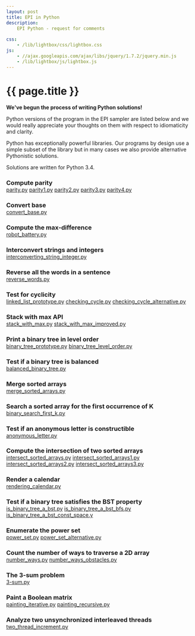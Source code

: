 ```yaml
---
layout: post
title: EPI in Python
description:
    EPI Python - request for comments
    
css:
    - /lib/lightbox/css/lightbox.css
js:
    - //ajax.googleapis.com/ajax/libs/jquery/1.7.2/jquery.min.js
    - /lib/lightbox/js/lightbox.js
---
```


{{ page.title }}
================

<b>We've begun the process of writing Python solutions!</b>

Python versions of the program in the EPI sampler are listed below and
we would really appreciate your thoughts on them with respect to idiomaticity and clarity.

Python has exceptionally powerful libraries. Our programs by design use a simple subset of the
library but in many cases we also provide alternative Pythonistic solutions.

Solutions are written for Python 3.4.

<h3 style="margin-bottom: 0px;"> Compute parity </h3>
<a href="{{site.data.members.pythonbaseurl}}/parity.py">parity.py</a>
<a href="{{site.data.members.pythonbaseurl}}/parity1.py">parity1.py</a> 
<a href="{{site.data.members.pythonbaseurl}}/parity2.py">parity2.py</a> 
<a href="{{site.data.members.pythonbaseurl}}/parity3.py">parity3.py</a> 
<a href="{{site.data.members.pythonbaseurl}}/parity4.py">parity4.py</a>
<h3 style="margin-bottom: 0px;"> Convert base</h3> 
<a href="{{site.data.members.pythonbaseurl}}/convert_base.py">convert_base.py</a>
<h3 style="margin-bottom: 0px;"> Compute the max-difference </h3>
<a href="{{site.data.members.pythonbaseurl}}/robot_battery.py">robot_battery.py</a>
<h3 style="margin-bottom: 0px;"> Interconvert strings and integers </h3>
<a href="{{site.data.members.pythonbaseurl}}/interconverting_string_integer.py">interconverting_string_integer.py</a>
<h3 style="margin-bottom: 0px;"> Reverse all the words in a sentence </h3>
<a href="{{site.data.members.pythonbaseurl}}/reverse_words.py">reverse_words.py</a>
<h3 style="margin-bottom: 0px;"> Test for cyclicity </h3>
<a href="{{site.data.members.pythonbaseurl}}/linked_list_prototype.py">linked_list_prototype.py</a>
<a href="{{site.data.members.pythonbaseurl}}/checking_cycle.py">checking_cycle.py</a>
<a href="{{site.data.members.pythonbaseurl}}/checking_cycle_alternative.py">checking_cycle_alternative.py</a>
<h3 style="margin-bottom: 0px;"> Stack with max API </h3>
<a href="{{site.data.members.pythonbaseurl}}/stack_with_max.py">stack_with_max.py</a>
<a href="{{site.data.members.pythonbaseurl}}/stack_with_max_improved.py">stack_with_max_improved.py</a>
<h3 style="margin-bottom: 0px;"> Print a binary tree in level order </h3>
<a href="{{site.data.members.pythonbaseurl}}/binary_tree_prototype.py">binary_tree_prototype.py</a>
<a href="{{site.data.members.pythonbaseurl}}/binary_tree_level_order.py">binary_tree_level_order.py</a>
<h3 style="margin-bottom: 0px;"> Test if a binary tree is balanced </h3>
<a href="{{site.data.members.pythonbaseurl}}/balanced_binary_tree.py">balanced_binary_tree.py</a>
<h3 style="margin-bottom: 0px;"> Merge sorted arrays </h3>
<a href="{{site.data.members.pythonbaseurl}}/merge_sorted_arrays.py">merge_sorted_arrays.py</a>
<h3 style="margin-bottom: 0px;"> Search a sorted array for the first occurrence of K </h3>
<a href="{{site.data.members.pythonbaseurl}}/binary_search_first_k.py">binary_search_first_k.py</a>
<h3 style="margin-bottom: 0px;"> Test if an anonymous letter is constructible </h3>
<a href="{{site.data.members.pythonbaseurl}}/anonymous_letter.py">anonymous_letter.py</a>
<h3 style="margin-bottom: 0px;"> Compute the intersection of two sorted arrays </h3>
<a href="{{site.data.members.pythonbaseurl}}/intersect_sorted_arrays.py">intersect_sorted_arrays.py</a>
<a href="{{site.data.members.pythonbaseurl}}/intersect_sorted_arrays1.py">intersect_sorted_arrays1.py</a>
<a href="{{site.data.members.pythonbaseurl}}/intersect_sorted_arrays2.py">intersect_sorted_arrays2.py</a>
<a href="{{site.data.members.pythonbaseurl}}/intersect_sorted_arrays3.py">intersect_sorted_arrays3.py</a>
<h3 style="margin-bottom: 0px;"> Render a calendar </h3>
<a href="{{site.data.members.pythonbaseurl}}/rendering_calendar.py">rendering_calendar.py</a>
<h3 style="margin-bottom: 0px;"> Test if a binary tree satisfies the BST property </h3>
<a href="{{site.data.members.pythonbaseurl}}/is_binary_tree_a_bst.py">is_binary_tree_a_bst.py</a>
<a href="{{site.data.members.pythonbaseurl}}/is_binary_tree_a_bst_bfs.py">is_binary_tree_a_bst_bfs.py</a>
<a href="{{site.data.members.pythonbaseurl}}/is_binary_tree_a_bst_const_space.py">is_binary_tree_a_bst_const_space.y</a>
<h3 style="margin-bottom: 0px;"> Enumerate the power set </h3>
<a href="{{site.data.members.pythonbaseurl}}/power_set.py">power_set.py</a>
<a href="{{site.data.members.pythonbaseurl}}/power_set_alternative.py">power_set_alternative.py</a>
<h3 style="margin-bottom: 0px;"> Count the number of ways to traverse a 2D array</h3>
<a href="{{site.data.members.pythonbaseurl}}/number_ways.py">number_ways.py</a>
<a href="{{site.data.members.pythonbaseurl}}/number_ways_obstacles.py">number_ways_obstacles.py</a>
<h3 style="margin-bottom: 0px;"> The 3-sum problem </h3>
<a href="{{site.data.members.pythonbaseurl}}/3-sum.py">3-sum.py</a>
<h3 style="margin-bottom: 0px;"> Paint a Boolean matrix </h3>
<a href="{{site.data.members.pythonbaseurl}}/painting_iterative.py">painting_iterative.py</a>
<a href="{{site.data.members.pythonbaseurl}}/painting_recursive.py">painting_recursive.py</a>
<h3 style="margin-bottom: 0px;"> Analyze two unsynchronized interleaved threads </h3>
<a href="{{site.data.members.pythonbaseurl}}/two_thread_increment.py">two_thread_increment.py</a>
</ul>

